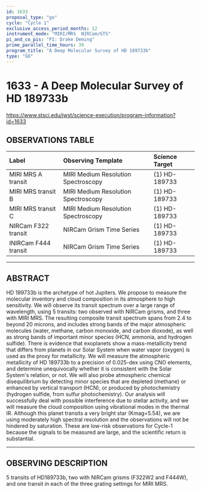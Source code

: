 ```yaml
---
id: 1633
proposal_type: "go"
cycle: "Cycle 1"
exclusive_access_period_months: 12
instrument_mode: "MIRI/MRS  NIRCam/GTS"
pi_and_co_pis: "PI: Drake Deming"
prime_parallel_time_hours: 39
program_title: "A Deep Molecular Survey of HD 189733b"
type: "GO"
---
```

# 1633 - A Deep Molecular Survey of HD 189733b
https://www.stsci.edu/jwst/science-execution/program-information?id=1633
## OBSERVATIONS TABLE
| Label                  | Observing Template                   | Science Target |
| :--------------------- | :----------------------------------- | :------------- |
| MIRI MRS A transit     | MIRI Medium Resolution Spectroscopy  | (1) HD-189733  |
| MIRI MRS transit B     | MIRI Medium Resolution Spectroscopy  | (1) HD-189733  |
| MIRI MRS transit C     | MIRI Medium Resolution Spectroscopy  | (1) HD-189733  |
| NIRCam F322 transit    | NIRCam Grism Time Series             | (1) HD-189733  |
| INIRCam F444 transit   | NIRCam Grism Time Series             | (1) HD-189733  |

---

## ABSTRACT

HD 189733b is the archetype of hot Jupiters. We propose to measure the molecular inventory and cloud composition in its atmosphere to high sensitivity. We will observe its transit spectrum over a large range of wavelength, using 5 transits: two observed with NIRCam grisms, and three with MIRI MRS. The resulting composite transit spectrum spans from 2.4 to beyond 20 microns, and includes strong bands of the major atmospheric molecules (water, methane, carbon monoxide, and carbon dioxode), as well as strong bands of important minor species (HCN, ammonia, and hydrogen sulfide). There is evidence that exoplanets show a mass-metallicity trend that differs from planets in our Solar System when water vapor (oxygen) is used as the proxy for metallicity. We will measure the atmospheric metallicity of HD 189733b to a precision of 0.025-dex using CNO elements, and determine unequivocally whether it is consistent with the Solar System's relation, or not. We will also probe atmospheric chemical disequilibrium by detecting minor species that are depleted (methane) or enhanced by vertical transport (HCN), or produced by photochemistry (hydrogen sulfide, from sulfur photochemistry). Our analysis will successfully deal with possible interference due to stellar activity, and we will measure the cloud composition using vibrational modes in the thermal IR. Although this planet transits a very bright star (Kmag=5.54), we are using moderately high spectral resolution and the observations will not be hindered by saturation. These are low-risk observations for Cycle-1 because the signals to be measured are large, and the scientific return is substantial.

---

## OBSERVING DESCRIPTION

5 transits of HD189733b, two with NIRCam grisms (F322W2 and F444W), and one transit in each of the three grating settings for MIRI MRS.